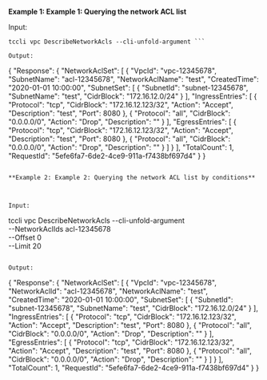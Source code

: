 **Example 1: Example 1: Querying the network ACL list**



Input: 

```
tccli vpc DescribeNetworkAcls --cli-unfold-argument ```

Output: 
```
{
    "Response": {
        "NetworkAclSet": [
            {
                "VpcId": "vpc-12345678",
                "SubnetName": "acl-12345678",
                "NetworkAclName": "test",
                "CreatedTime": "2020-01-01 10:00:00",
                "SubnetSet": [
                    {
                        "SubnetId": "subnet-12345678",
                        "SubnetName": "test",
                        "CidrBlock": "172.16.12.0/24"
                    }
                ],
                "IngressEntries": [
                    {
                        "Protocol": "tcp",
                        "CidrBlock": "172.16.12.123/32",
                        "Action": "Accept",
                        "Description": "test",
                        "Port": 8080
                    },
                    {
                        "Protocol": "all",
                        "CidrBlock": "0.0.0.0/0",
                        "Action": "Drop",
                        "Description": ""
                    }
                ],
                "EgressEntries": [
                    {
                        "Protocol": "tcp",
                        "CidrBlock": "172.16.12.123/32",
                        "Action": "Accept",
                        "Description": "test",
                        "Port": 8080
                    },
                    {
                        "Protocol": "all",
                        "CidrBlock": "0.0.0.0/0",
                        "Action": "Drop",
                        "Description": ""
                    }
                ]
            }
        ],
        "TotalCount": 1,
        "RequestId": "5efe6fa7-6de2-4ce9-911a-f7438bf697d4"
    }
}
```

**Example 2: Example 2: Querying the network ACL list by conditions**



Input: 

```
tccli vpc DescribeNetworkAcls --cli-unfold-argument  \
    --NetworkAclIds acl-12345678 \
    --Offset 0 \
    --Limit 20
```

Output: 
```
{
    "Response": {
        "NetworkAclSet": [
            {
                "VpcId": "vpc-12345678",
                "NetworkAclId": "acl-12345678",
                "NetworkAclName": "test",
                "CreatedTime": "2020-01-01 10:00:00",
                "SubnetSet": [
                    {
                        "SubnetId": "subnet-12345678",
                        "SubnetName": "test",
                        "CidrBlock": "172.16.12.0/24"
                    }
                ],
                "IngressEntries": [
                    {
                        "Protocol": "tcp",
                        "CidrBlock": "172.16.12.123/32",
                        "Action": "Accept",
                        "Description": "test",
                        "Port": 8080
                    },
                    {
                        "Protocol": "all",
                        "CidrBlock": "0.0.0.0/0",
                        "Action": "Drop",
                        "Description": ""
                    }
                ],
                "EgressEntries": [
                    {
                        "Protocol": "tcp",
                        "CidrBlock": "172.16.12.123/32",
                        "Action": "Accept",
                        "Description": "test",
                        "Port": 8080
                    },
                    {
                        "Protocol": "all",
                        "CidrBlock": "0.0.0.0/0",
                        "Action": "Drop",
                        "Description": ""
                    }
                ]
            }
        ],
        "TotalCount": 1,
        "RequestId": "5efe6fa7-6de2-4ce9-911a-f7438bf697d4"
    }
}
```

